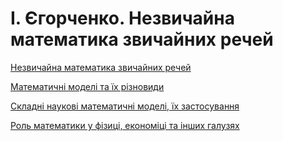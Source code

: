 # І. Єгорченко. Незвичайна математика звичайних речей

[Незвичайна математика звичайних речей](https://www.youtube.com/watch?v=4o2nMBGmmGs&list=PLBoNQWTfdR3iEmM8cIcueNcDa-pya63S6&index=2&t=0s)

[Математичні моделі та їх різновиди](https://www.youtube.com/watch?v=WfXxipleAZg&list=PLBoNQWTfdR3iEmM8cIcueNcDa-pya63S6&index=3&t=0s)

[Складні наукові математичні моделі, їх застосування](https://www.youtube.com/watch?v=Futj34KhCJE&list=PLBoNQWTfdR3iEmM8cIcueNcDa-pya63S6&index=4&t=0s)

[Роль математики у фізиці, економіці та інших галузях](https://www.youtube.com/watch?v=pO7nZLQ7P-o&list=PLBoNQWTfdR3iEmM8cIcueNcDa-pya63S6&index=5&t=0s)





